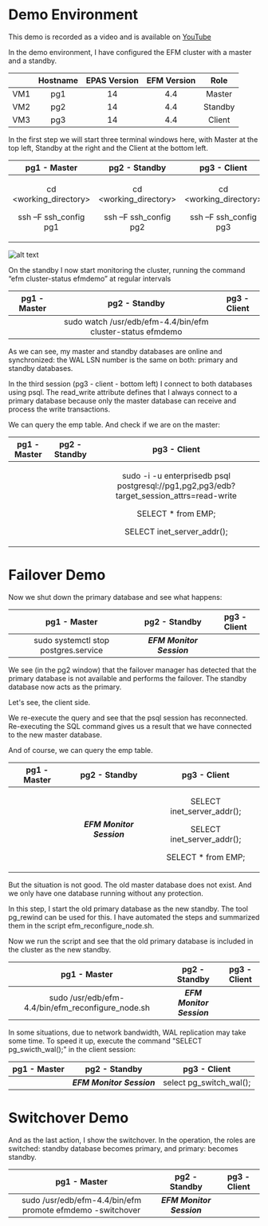 ﻿# Demo Environment

This demo is recorded as a video and is available on [YouTube](https://www.youtube.com/watch?v=mWjnNM5g2YU&t=24s)

In the demo environment, I have configured the EFM cluster with a master and a standby. 



| |Hostname|EPAS Version|EFM Version|Role|
| :-: | :-: | :-: | :-: | :-: |
|VM1|pg1|14|4.4|Master|
|VM2|pg2|14|4.4|Standby|
|VM3|pg3|14|4.4|Client|


In the first step we will start three terminal windows here, with Master at the top left, Standby at the right and the Client at the bottom left.


|pg1 - Master|pg2 - Standby|pg3 - Client|
| :-: | :-: | :-: |
|<p>cd <working\_directory></p><p>ssh –F ssh\_config pg1</p>|<p>cd <working\_directory></p><p>ssh –F ssh\_config pg2</p>|<p>cd <working\_directory></p><p>ssh –F ssh\_config pg3</p>|


![alt text](https://github.com/EnterpriseDB/bn-efmdemo-2022/blob/a6fa1d93229a585572fe7aa8e2e6df3500050bb1/images/picture1.png)


On the standby I now start monitoring the cluster, running the command “efm cluster-status efmdemo” at regular intervals


|pg1 - Master|pg2 - Standby|pg3 - Client|
| :-: | :-: | :-: |
||sudo watch /usr/edb/efm-4.4/bin/efm cluster-status efmdemo||

As we can see, my master and standby databases are online and synchronized: the WAL LSN number is the same on both: primary and standby databases.

In the third session (pg3 - client - bottom left) I connect to both databases using psql. The read\_write attribute defines that I always connect to a primary database because only the master database can receive and process the write transactions.

We can query the emp table. And check if we are on the master:


|pg1 - Master|pg2 - Standby|pg3 - Client|
| :-: | :-: | :-: |
|||<p>sudo -i -u enterprisedb psql postgresql://pg1,pg2,pg3/edb?target\_session\_attrs=read-write</p><p></p><p>SELECT \* from EMP;</p><p>SELECT inet\_server\_addr();</p>|

# Failover Demo

Now we shut down the primary database and see what happens:


|pg1 - Master|pg2 - Standby|pg3 - Client|
| :-: | :-: | :-: |
|sudo systemctl stop postgres.service|***EFM Monitor Session***||

We see (in the pg2 window) that the failover manager has detected that the primary database is not available and performs the failover. The standby database now acts as the primary.

Let's see, the client side. 

We re-execute the query and see that the psql session has reconnected. Re-executing the SQL command gives us a result that we have connected to the new master database.

And of course, we can query the emp table.


|pg1 - Master|pg2 - Standby|pg3 - Client|
| :-: | :-: | :-: |
||***EFM Monitor Session***|<p>SELECT inet\_server\_addr();</p><p>SELECT inet\_server\_addr();</p><p>SELECT \* from EMP;</p>|

But the situation is not good. The old master database does not exist. And we only have one database running without any protection.

In this step, I start the old primary database as the new standby. The tool pg\_rewind can be used for this. I have automated the steps and summarized them in the script efm\_reconfigure\_node.sh.

Now we run the script and see that the old primary database is included in the cluster as the new standby.


|pg1 - Master|pg2 - Standby|pg3 - Client|
| :-: | :-: | :-: |
|sudo /usr/edb/efm-4.4/bin/efm\_reconfigure\_node.sh|***EFM Monitor Session***||

In some situations, due to network bandwidth, WAL replication may take some time. To speed it up, execute the command "SELECT pg\_swicth\_wal();" in the client session:


|pg1 - Master|pg2 - Standby|pg3 - Client|
| :-: | :-: | :-: |
||***EFM Monitor Session***|select pg\_switch\_wal();|

# Switchover Demo

And as the last action, I show the switchover. In the operation, the roles are switched: standby database becomes primary, and primary: becomes standby.


|pg1 - Master|pg2 - Standby|pg3 - Client|
| :-: | :-: | :-: |
|sudo /usr/edb/efm-4.4/bin/efm promote efmdemo -switchover|***EFM Monitor Session***||



